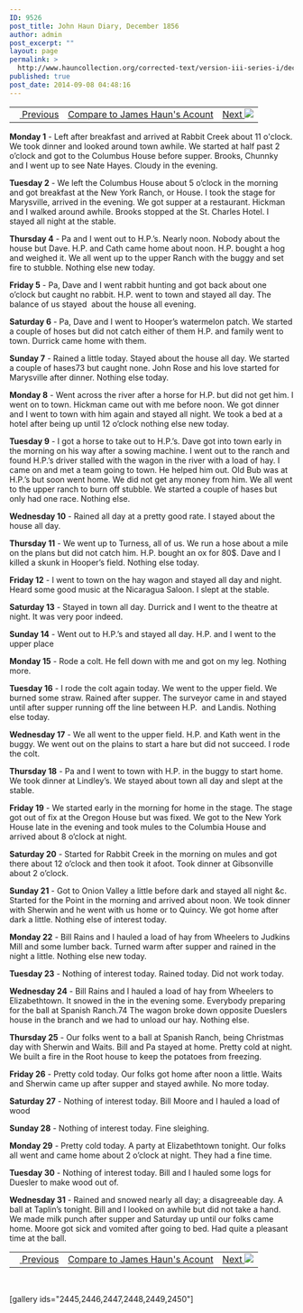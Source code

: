 ```yaml
---
ID: 9526
post_title: John Haun Diary, December 1856
author: admin
post_excerpt: ""
layout: page
permalink: >
  http://www.hauncollection.org/corrected-text/version-iii-series-i/december-1856-2/
published: true
post_date: 2014-09-08 04:48:16
---
```

<table style="width: 100%;">
<tbody>
<tr>
<td><a title="November 1856" href="http://www.hauncollection.org/version-3/version-iii-series-i/november-1856/"><img src="https://lh3.googleusercontent.com/-EFJpxxNiPNw/VqgtWBCZrMI/AAAAAAAAAFU/WfY4lPFWWkg/s800-Ic42/Soeb-Plain-Arrows-8-10px.png" alt="" width="10" height="10" /> Previous</a></td>
<td style="text-align: center;"><a title="James Haun December 1856" href="http://www.hauncollection.org/version-3/version-iii-series-i/december-1856/">Compare to James Haun's Acount</a></td>
<td style="text-align: right;"><a title="January 1857" href="http://www.hauncollection.org/version-3/version-iii-series-i/january-1857-2/">Next <img src="https://lh3.googleusercontent.com/-67k0cYlpXHw/VqgtWKz1MXI/AAAAAAAAAFU/k9PW_Piyurk/s800-Ic42/Soeb-Plain-Arrows-5-10px.png" /></a></td>
</tr>
</tbody>
</table>
<strong>Monday 1</strong> - Left after breakfast and arrived at Rabbit Creek about 11 o'clock. We took dinner and looked around town awhile. We started at half past 2 o’clock and got to the Columbus House before supper. Brooks, Chunnky and I went up to see Nate Hayes. Cloudy in the evening.

<strong>Tuesday 2</strong> - We left the Columbus House about 5 o’clock in the morning and got breakfast at the New York Ranch, or House. I took the stage for Marysville, arrived in the evening. We got supper at a restaurant. Hickman and I walked around awhile. Brooks stopped at the St. Charles Hotel. I stayed all night at the stable.

<strong>Thursday 4</strong> - Pa and I went out to H.P.’s. Nearly noon. Nobody about the house but Dave. H.P. and Cath came home about noon. H.P. bought a hog and weighed it. We all went up to the upper Ranch with the buggy and set fire to stubble. Nothing else new today.

<strong>Friday 5</strong> - Pa, Dave and I went rabbit hunting and got back about one o’clock but caught no rabbit. H.P. went to town and stayed all day. The balance of us stayed  about the house all evening.

<strong>Saturday 6</strong> - Pa, Dave and I went to Hooper’s watermelon patch. We started a couple of hoses but did not catch either of them H.P. and family went to town. Durrick came home with them.

<strong>Sunday 7</strong> - Rained a little today. Stayed about the house all day. We started a couple of hases73 but caught none. John Rose and his love started for Marysville after dinner. Nothing else today.

<strong>Monday 8</strong> - Went across the river after a horse for H.P. but did not get him. I went on to town. Hickman came out with me before noon. We got dinner and I went to town with him again and stayed all night. We took a bed at a hotel after being up until 12 o’clock nothing else new today.

<strong>Tuesday 9</strong> - I got a horse to take out to H.P.’s. Dave got into town early in the morning on his way after a sowing machine. I went out to the ranch and found H.P.’s driver stalled with the wagon in the river with a load of hay. I came on and met a team going to town. He helped him out. Old Bub was at H.P.’s but soon went home. We did not get any money from him. We all went to the upper ranch to burn off stubble. We started a couple of hases but only had one race. Nothing else.

<strong>Wednesday 10</strong> - Rained all day at a pretty good rate. I stayed about the house all day.

<strong>Thursday 11</strong> - We went up to Turness, all of us. We run a hose about a mile on the plans but did not catch him. H.P. bought an ox for 80$. Dave and I killed a skunk in Hooper’s field. Nothing else today.

<strong>Friday 12</strong> - I went to town on the hay wagon and stayed all day and night. Heard some good music at the Nicaragua Saloon. I slept at the stable.

<strong>Saturday 13</strong> - Stayed in town all day. Durrick and I went to the theatre at night. It was very poor indeed.

<strong>Sunday 14</strong> - Went out to H.P.’s and stayed all day. H.P. and I went to the upper place

<strong>Monday 15</strong> - Rode a colt. He fell down with me and got on my leg. Nothing more.

<strong>Tuesday 16</strong> - I rode the colt again today. We went to the upper field. We burned some straw. Rained after supper. The surveyor came in and stayed until after supper running off the line between H.P.  and Landis. Nothing else today.

<strong>Wednesday 17</strong> - We all went to the upper field. H.P. and Kath went in the buggy. We went out on the plains to start a hare but did not succeed. I rode the colt.

<strong>Thursday 18</strong> - Pa and I went to town with H.P. in the buggy to start home. We took dinner at Lindley’s. We stayed about town all day and slept at the stable.

<strong>Friday 19</strong> - We started early in the morning for home in the stage. The stage got out of fix at the Oregon House but was fixed. We got to the New York House late in the evening and took mules to the Columbia House and arrived about 8 o’clock at night.

<strong>Saturday 20</strong> - Started for Rabbit Creek in the morning on mules and got there about 12 o’clock and then took it afoot. Took dinner at Gibsonville about 2 o’clock.

<strong>Sunday 21</strong> - Got to Onion Valley a little before dark and stayed all night &amp;c. Started for the Point in the morning and arrived about noon. We took dinner with Sherwin and he went with us home or to Quincy. We got home after dark a little. Nothing else of interest today.

<strong>Monday 22</strong> - Bill Rains and I hauled a load of hay from Wheelers to Judkins Mill and some lumber back. Turned warm after supper and rained in the night a little. Nothing else new today.

<strong>Tuesday 23</strong> - Nothing of interest today. Rained today. Did not work today.

<strong>Wednesday 24</strong> - Bill Rains and I hauled a load of hay from Wheelers to Elizabethtown. It snowed in the in the evening some. Everybody preparing for the ball at Spanish Ranch.74 The wagon broke down opposite Dueslers house in the branch and we had to unload our hay. Nothing else.

<strong>Thursday 25</strong> - Our folks went to a ball at Spanish Ranch, being Christmas day with Sherwin and Waits. Bill and Pa stayed at home. Pretty cold at night. We built a fire in the Root house to keep the potatoes from freezing.

<strong>Friday 26</strong> - Pretty cold today. Our folks got home after noon a little. Waits and Sherwin came up after supper and stayed awhile. No more today.

<strong>Saturday 27</strong> - Nothing of interest today. Bill Moore and I hauled a load of wood

<strong>Sunday 28</strong> - Nothing of interest today. Fine sleighing.

<strong>Monday 29</strong> - Pretty cold today. A party at Elizabethtown tonight. Our folks all went and came home about 2 o’clock at night. They had a fine time.

<strong>Tuesday 30</strong> - Nothing of interest today. Bill and I hauled some logs for Duesler to make wood out of.

<strong>Wednesday 31</strong> - Rained and snowed nearly all day; a disagreeable day. A ball at Taplin’s tonight. Bill and I looked on awhile but did not take a hand. We made milk punch after supper and Saturday up until our folks came home. Moore got sick and vomited after going to bed. Had quite a pleasant time at the ball.
<table style="width: 100%;">
<tbody>
<tr>
<td><a title="November 1856" href="http://www.hauncollection.org/version-3/version-iii-series-i/november-1856/"><img src="https://lh3.googleusercontent.com/-EFJpxxNiPNw/VqgtWBCZrMI/AAAAAAAAAFU/WfY4lPFWWkg/s800-Ic42/Soeb-Plain-Arrows-8-10px.png" alt="" width="10" height="10" /> Previous</a></td>
<td style="text-align: center;"><a title="James Haun December 1856" href="http://www.hauncollection.org/version-3/version-iii-series-i/december-1856/">Compare to James Haun's Acount</a></td>
<td style="text-align: right;"><a title="January 1857" href="http://www.hauncollection.org/version-3/version-iii-series-i/january-1857-2/">Next <img src="https://lh3.googleusercontent.com/-67k0cYlpXHw/VqgtWKz1MXI/AAAAAAAAAFU/k9PW_Piyurk/s800-Ic42/Soeb-Plain-Arrows-5-10px.png" /></a></td>
</tr>
</tbody>
</table>
&nbsp;

[gallery ids="2445,2446,2447,2448,2449,2450"]